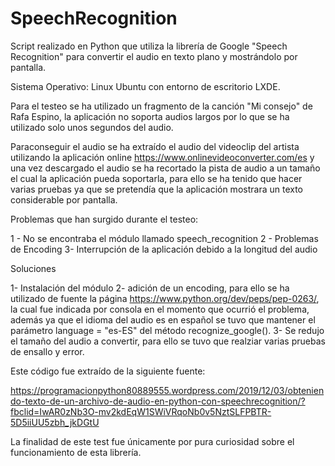# SpeechRecognition

Script realizado en Python que utiliza la librería de Google "Speech Recognition" para convertir el audio en texto plano y mostrándolo por pantalla.

Sistema Operativo: Linux Ubuntu con entorno de escritorio LXDE.

Para el testeo se ha utilizado un fragmento de la canción "Mi consejo" de Rafa Espino, la aplicación no soporta audios largos por lo que se ha utilizado solo unos segundos del audio.

Paraconseguir el audio se ha extraído el audio del videoclip del artista utilizando la aplicación online https://www.onlinevideoconverter.com/es y una vez descargado el audio se ha recortado la pista de audio a un tamaño el cual la aplicación pueda soportarla, para ello se ha tenido que hacer varias pruebas ya que se pretendía que la aplicación mostrara un texto considerable por pantalla.

Problemas que han surgido durante el testeo:

1 - No se encontraba el módulo llamado speech_recognition
2 - Problemas de Encoding
3- Interrupción de la aplicación debido a la longitud del audio


Soluciones

1- Instalación del módulo
2- adición de un encoding, para ello se ha utilizado de fuente la página https://www.python.org/dev/peps/pep-0263/, la cual fue       indicada por consola en el momento que ocurrió el problema, además ya que el idioma del audio es en español se tuvo que mantener el parámetro language = "es-ES" del método recognize_google().
3- Se redujo el tamaño del audio a convertir, para ello se tuvo que realziar varias pruebas de ensallo y error.

Este código fue extraído de la siguiente fuente:

https://programacionpython80889555.wordpress.com/2019/12/03/obteniendo-texto-de-un-archivo-de-audio-en-python-con-speechrecognition/?fbclid=IwAR0zNb3O-mv2kdEqW1SWiVRqoNb0v5NztSLFPBTR-5D5iiUU5zbh_jkDGtU

La finalidad de este test fue únicamente por pura curiosidad sobre el funcionamiento de esta librería.
